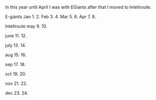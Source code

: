 In this year 
until April I was with EGiants
after that I moved to Inteliroute. 


E-giants
Jan 
1.
2.
Feb
3.
4.
Mar 
5.
6.
Apr
7.
8.

Inteliroute 
may
9.
10.

june
11.
12.

july
13.
14.

aug
15.
16.

sep
17.
18.

oct
19.
20.

nov
21.
22.

dec
23.
24. 


